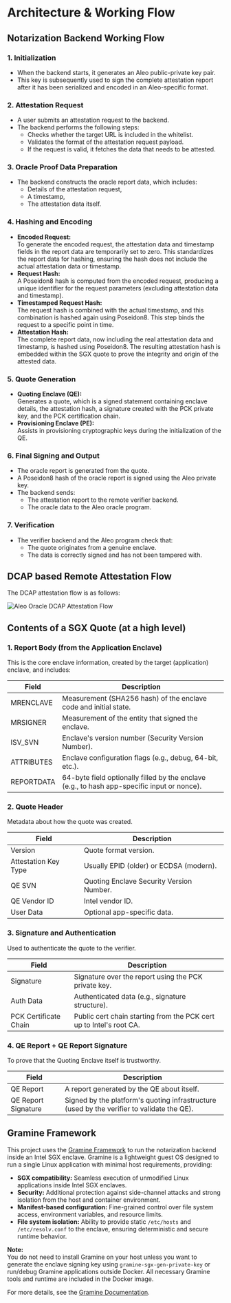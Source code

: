 # Architecture & Working Flow

## Notarization Backend Working Flow

### 1. Initialization
- When the backend starts, it generates an Aleo public-private key pair.
- This key is subsequently used to sign the complete attestation report after it has been serialized and encoded in an Aleo-specific format.

### 2. Attestation Request
- A user submits an attestation request to the backend.
- The backend performs the following steps:
  - Checks whether the target URL is included in the whitelist.
  - Validates the format of the attestation request payload.
  - If the request is valid, it fetches the data that needs to be attested.

### 3. Oracle Proof Data Preparation
- The backend constructs the oracle report data, which includes:
  - Details of the attestation request,
  - A timestamp,
  - The attestation data itself.

### 4. Hashing and Encoding
- **Encoded Request:**  
  To generate the encoded request, the attestation data and timestamp fields in the report data are temporarily set to zero. This standardizes the report data for hashing, ensuring the hash does not include the actual attestation data or timestamp.
- **Request Hash:**  
  A Poseidon8 hash is computed from the encoded request, producing a unique identifier for the request parameters (excluding attestation data and timestamp).
- **Timestamped Request Hash:**  
  The request hash is combined with the actual timestamp, and this combination is hashed again using Poseidon8. This step binds the request to a specific point in time.
- **Attestation Hash:**  
  The complete report data, now including the real attestation data and timestamp, is hashed using Poseidon8. The resulting attestation hash is embedded within the SGX quote to prove the integrity and origin of the attested data.

### 5. Quote Generation
- **Quoting Enclave (QE):**  
  Generates a quote, which is a signed statement containing enclave details, the attestation hash, a signature created with the PCK private key, and the PCK certification chain.
- **Provisioning Enclave (PE):**  
  Assists in provisioning cryptographic keys during the initialization of the QE.

### 6. Final Signing and Output
- The oracle report is generated from the quote.
- A Poseidon8 hash of the oracle report is signed using the Aleo private key.
- The backend sends:
  - The attestation report to the remote verifier backend.
  - The oracle data to the Aleo oracle program.

### 7. Verification
- The verifier backend and the Aleo program check that:
  - The quote originates from a genuine enclave.
  - The data is correctly signed and has not been tampered with.

## DCAP based Remote Attestation Flow

The DCAP attestation flow is as follows:

![Aleo Oracle DCAP Attestation Flow](https://gramine.readthedocs.io/en/stable/_images/dcap.svg "Aleo Oracle DCAP Attestation Flow")

## Contents of a SGX Quote (at a high level)

### 1. **Report Body (from the Application Enclave)**
This is the core enclave information, created by the target (application) enclave, and includes:

| Field	    | Description |
| --------- | ----------- |
|MRENCLAVE	|Measurement (SHA256 hash) of the enclave code and initial state.
|MRSIGNER	|Measurement of the entity that signed the enclave.
|ISV_SVN	    |Enclave's version number (Security Version Number).
|ATTRIBUTES	|Enclave configuration flags (e.g., debug, 64-bit, etc.).
|REPORTDATA	|64-byte field optionally filled by the enclave (e.g., to hash app-specific input or nonce).

### 2. **Quote Header**
Metadata about how the quote was created.

| Field	| Description|
| --------- | ----------- |
| Version	|Quote format version.
| Attestation Key Type	|Usually EPID (older) or ECDSA (modern).
| QE SVN	|Quoting Enclave Security Version Number.
| QE Vendor ID	|Intel vendor ID.
| User Data	|Optional app-specific data.

### 3. **Signature and Authentication**
Used to authenticate the quote to the verifier.

| Field	| Description|
| --------- | ----------- |
| Signature	|Signature over the report using the PCK private key.
| Auth Data	|Authenticated data (e.g., signature structure).
| PCK Certificate Chain	|Public cert chain starting from the PCK cert up to Intel's root CA.

### 4. **QE Report + QE Report Signature**
To prove that the Quoting Enclave itself is trustworthy.

| Field	| Description|
| --------- | ----------- |
| QE Report	|A report generated by the QE about itself.
| QE Report Signature	|Signed by the platform's quoting infrastructure (used by the verifier to validate the QE).

## Gramine Framework

This project uses the [Gramine Framework](https://gramine.readthedocs.io/en/stable/) to run the notarization backend inside an Intel SGX enclave. Gramine is a lightweight guest OS designed to run a single Linux application with minimal host requirements, providing:

- **SGX compatibility:** Seamless execution of unmodified Linux applications inside Intel SGX enclaves.
- **Security:** Additional protection against side-channel attacks and strong isolation from the host and container environment.
- **Manifest-based configuration:** Fine-grained control over file system access, environment variables, and resource limits.
- **File system isolation:** Ability to provide static `/etc/hosts` and `/etc/resolv.conf` to the enclave, ensuring deterministic and secure runtime behavior.

**Note:**  
You do not need to install Gramine on your host unless you want to generate the enclave signing key using `gramine-sgx-gen-private-key` or run/debug Gramine applications outside Docker. All necessary Gramine tools and runtime are included in the Docker image.

For more details, see the [Gramine Documentation](https://gramine.readthedocs.io/en/stable/). 
